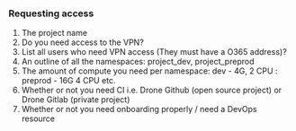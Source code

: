 ### Requesting access

1. The project name
2. Do you need access to the VPN?
3. List all users who need VPN access (They must have a O365 address)?
4. An outline of all the namespaces: project_dev, project_preprod
5. The amount of compute you need per namespace: dev - 4G, 2 CPU : preprod - 16G 4 CPU etc.
6. Whether or not you need CI i.e. Drone Github (open source project) or Drone Gitlab (private project)
7. Whether or not you need onboarding properly / need a DevOps resource

